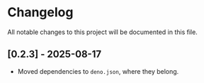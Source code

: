 # Changelog

All notable changes to this project will be documented in this file.

## [0.2.3] - 2025-08-17

- Moved dependencies to `deno.json`, where they belong.
